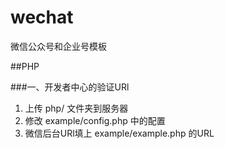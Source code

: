 # wechat
微信公众号和企业号模板

##PHP

###一、开发者中心的验证URl
1. 上传 php/ 文件夹到服务器
2. 修改 example/config.php 中的配置
3. 微信后台URl填上 example/example.php 的URL

